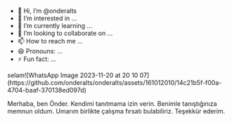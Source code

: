 - 👋 Hi, I’m @onderalts
- 👀 I’m interested in ...
- 🌱 I’m currently learning ...
- 💞️ I’m looking to collaborate on ...
- 📫 How to reach me ...
- 😄 Pronouns: ...                                      
- ⚡ Fun fact: ...

<!---
onderalts/onderalts is a ✨ special ✨ repository because its `README.md` (this file) appears on your GitHub profile.
You can click the Preview link to take a look at your changes
--->selam![WhatsApp Image 2023-11-20 at 20 10 07](https://github.com/onderalts/onderalts/assets/161012010/14c21b5f-f00a-4704-baaf-370138ed097d)
Merhaba, ben Önder. Kendimi tanıtmama izin verin. Benimle tanıştığınıza memnun oldum. Umarım birlikte çalışma fırsatı bulabiliriz. Teşekkür ederim.

